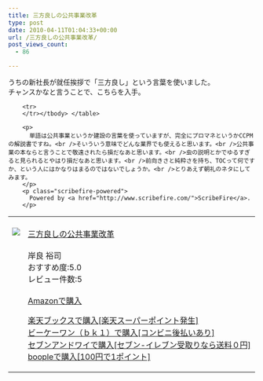 ```yaml
---
title: 三方良しの公共事業改革
type: post
date: 2010-04-11T01:04:33+00:00
url: /三方良しの公共事業改革/
post_views_count:
  - 86

---
```

うちの新社長が就任挨拶で「三方良し」という言葉を使いました。  
チャンスかなと言うことで、こちらを入手。

<table>
  <tr>
    <td style="vertical-align: top;">
      <a href="http://hb.afl.rakuten.co.jp/hgc/06d13246.10ebaa62.06d13247.1eb85ca0/?pc=http%3A%2F%2Fsearch.books.rakuten.co.jp%2Fbksearch%2Fdt%3Fg%3D001%26bisbn%3D4806128953" target="_blank"><br /> <img src="https://i0.wp.com/ecx.images-amazon.com/images/I/51JpzOIuLlL._SL160_.jpg" style="border-style: none;" data-recalc-dims="1" /><br /> </a>
    </td>
    <td style="vertical-align: top;">
      <a href="http://hb.afl.rakuten.co.jp/hgc/06d13246.10ebaa62.06d13247.1eb85ca0/?pc=http%3A%2F%2Fsearch.books.rakuten.co.jp%2Fbksearch%2Fdt%3Fg%3D001%26bisbn%3D4806128953" target="_blank"><br /> 三方良しの公共事業改革<br /> </a><br /> 岸良 裕司<br /> おすすめ度:5.0<br /> レビュー件数:5<br /> <a href="http://www.amazon.co.jp/%E4%B8%89%E6%96%B9%E8%89%AF%E3%81%97%E3%81%AE%E5%85%AC%E5%85%B1%E4%BA%8B%E6%A5%AD%E6%94%B9%E9%9D%A9-%E5%B2%B8%E8%89%AF-%E8%A3%95%E5%8F%B8/dp/4806128953%3FSubscriptionId%3D1JWQWN8E4Z5TR27962G2%26tag%3Dgaeaffibook-22%26linkCode%3Dxm2%26camp%3D2025%26creative%3D165953%26creativeASIN%3D4806128953" target="_blank"><br /> Amazonで購入<br /> </a></p>
      <p>
        <a href="http://px.a8.net/svt/ejp?a8mat=1HPMBD+EAZZ1U+5WS+C1DUQ&a8ejpredirect=http%3A%2F%2Fsearch.books.rakuten.co.jp%2Fbksearch%2Fdt%3Fg%3D001%26bisbn%3D4806128953" target="_blank">楽天ブックスで購入[楽天スーパーポイント発生]</a><br /> <img src="https://i2.wp.com/www12.a8.net/0.gif?resize=1%2C1" alt="" width="1" border="0" height="1" data-recalc-dims="1" /><br /> <a href="http://px.a8.net/svt/ejp?a8mat=1HRMFS+EEKKOI+10UY+HUKPU&a8ejpredirect=http%3A%2F%2Fwww.bk1.jp%2FkeywordSearchResult%2F%3Fkeyword%3D4806128953%26storeCd%3D1%26searchFlg%3D9%26x%3D43%26y%3D11%26partnerid%3D02a801" target="_blank">ビーケーワン（ｂｋ１）で購入[コンビニ後払いあり]</a><br /> <img src="https://i2.wp.com/www12.a8.net/0.gif?resize=1%2C1" alt="" width="1" border="0" height="1" data-recalc-dims="1" /><br /> <a href="http://click.linksynergy.com/fs-bin/statform?id=aR0TIOX*qAA&offerid=137560&bnid=1490&subid=&subid=0&kword_in=4806128953&oop=on" target="_blank">セブンアンドワイで購入[セブン-イレブン受取りなら送料０円]</a><img src="http://ad.linksynergy.com/fs-bin/show?id=aR0TIOX*qAA&bids=137560&type=5&subid=0" width="1" border="0" height="1" /><br /> <a href="http://click.linksynergy.com/fs-bin/statform?id=aR0TIOX*qAA&offerid=33310&bnid=2&subid=0&ifc=4&ifr=9784806128953" target="_blank">boopleで購入[100円で1ポイント]</a> </td> </tr> 
        
        <tr>
        </tr></tbody> </table> 
        
        <p>
          単語は公共事業というか建設の言葉を使っていますが、完全にプロマネというかCCPMの解説書ですね。<br />そいういう意味でどんな業界でも使えると思います。<br />公共事業の本ならと言うことで敬遠されたら損だなあと思います。<br />虫の説明とかでゆるすぎると見られるとやはり損だなあと思います。<br />前向きさと純粋さを持ち、TOCって何ですか、という人にはかなりはまるのではないでしょうか。<br />とりあえず朝礼のネタにしてみます。
        </p>
        <p class="scribefire-powered">
          Powered by <a href="http://www.scribefire.com/">ScribeFire</a>.
        </p>